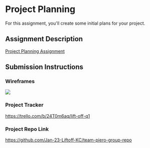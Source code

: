 # Project Planning
For this assignment, you'll create some initial plans for your project.

## Assignment Description
[Project Planning Assignment](https://education.launchcode.org/liftoff/modules/assignments/project-planning)

## Submission Instructions

### Wireframes

![](C:\Users\bandi\Java-Practice\liftoff-assignments\P3-Project_Planning\UX_Project.jpg)

### Project Tracker

https://trello.com/b/24T0m6aq/lift-off-q1

### Project Repo Link

https://github.com/Jan-23-Liftoff-KC/team-piero-group-repo